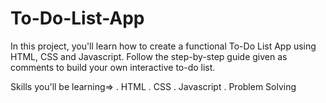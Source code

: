 # To-Do-List-App
In this project, you'll learn how to create a functional To-Do List App using HTML, CSS and Javascript. Follow the step-by-step guide given as comments to build your own interactive to-do list.

Skills you'll be learning=>
. HTML
. CSS
. Javascript
. Problem Solving
